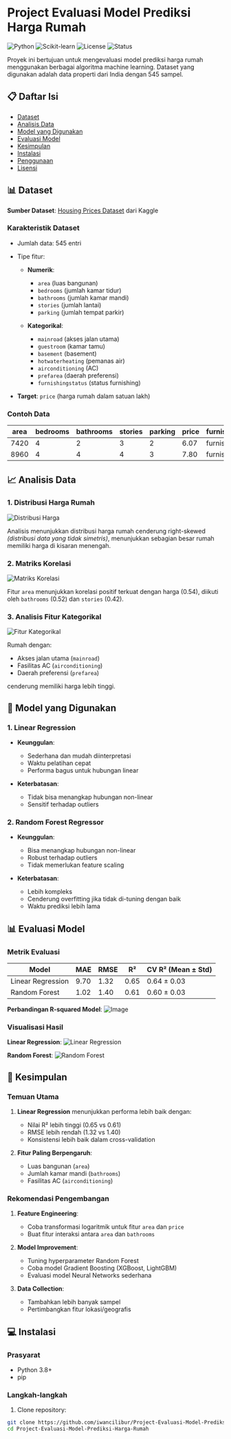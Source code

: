 # Project Evaluasi Model Prediksi Harga Rumah

![Python](https://img.shields.io/badge/Python-3.8%2B-blue)
![Scikit-learn](https://img.shields.io/badge/Scikit--learn-1.0.1-orange)
![License](https://img.shields.io/badge/License-MIT-green)
![Status](https://img.shields.io/badge/Status-Completed-brightgreen)

Proyek ini bertujuan untuk mengevaluasi model prediksi harga rumah menggunakan berbagai algoritma machine learning. Dataset yang digunakan adalah data properti dari India dengan 545 sampel.

## 📋 Daftar Isi
- [Dataset](#-dataset)
- [Analisis Data](#-analisis-data)
- [Model yang Digunakan](#-model-yang-digunakan)
- [Evaluasi Model](#-evaluasi-model)
- [Kesimpulan](#-kesimpulan)
- [Instalasi](#-instalasi)
- [Penggunaan](#-penggunaan)
- [Lisensi](#-lisensi)

## 📊 Dataset

**Sumber Dataset**: [Housing Prices Dataset](https://www.kaggle.com/datasets/yasserh/housing-prices-dataset) dari Kaggle

### Karakteristik Dataset
- Jumlah data: 545 entri
- Tipe fitur:
  - **Numerik**: 
    - `area` (luas bangunan)
    - `bedrooms` (jumlah kamar tidur)
    - `bathrooms` (jumlah kamar mandi)
    - `stories` (jumlah lantai)
    - `parking` (jumlah tempat parkir)
  
  - **Kategorikal**:
    - `mainroad` (akses jalan utama)
    - `guestroom` (kamar tamu)
    - `basement` (basement)
    - `hotwaterheating` (pemanas air)
    - `airconditioning` (AC)
    - `prefarea` (daerah preferensi)
    - `furnishingstatus` (status furnishing)

- **Target**: `price` (harga rumah dalam satuan lakh)

### Contoh Data
| area | bedrooms | bathrooms | stories | parking | price | furnishingstatus |
|------|----------|-----------|---------|---------|-------|------------------|
| 7420 | 4        | 2         | 3       | 2       | 6.07  | furnished        |
| 8960 | 4        | 4         | 4       | 3       | 7.80  | furnished        |

## 📈 Analisis Data

### 1. Distribusi Harga Rumah
![Distribusi Harga](https://github.com/user-attachments/assets/543ff310-f968-4ca6-80e5-e58ff58a0b43)

Analisis menunjukkan distribusi harga rumah cenderung right-skewed *(distribusi data yang tidak simetris)*, menunjukkan sebagian besar rumah memiliki harga di kisaran menengah.

### 2. Matriks Korelasi
![Matriks Korelasi](https://github.com/user-attachments/assets/b78049f3-7af9-4856-a872-3702789f7568)

Fitur `area` menunjukkan korelasi positif terkuat dengan harga (0.54), diikuti oleh `bathrooms` (0.52) dan `stories` (0.42).

### 3. Analisis Fitur Kategorikal
![Fitur Kategorikal](https://github.com/user-attachments/assets/94da6ae9-754b-4fc2-94c6-102f891bdde8)

Rumah dengan:
- Akses jalan utama (`mainroad`)
- Fasilitas AC (`airconditioning`)
- Daerah preferensi (`prefarea`)

cenderung memiliki harga lebih tinggi.

## 🤖 Model yang Digunakan

### 1. Linear Regression
- **Keunggulan**:
  - Sederhana dan mudah diinterpretasi
  - Waktu pelatihan cepat
  - Performa bagus untuk hubungan linear
  
- **Keterbatasan**:
  - Tidak bisa menangkap hubungan non-linear
  - Sensitif terhadap outliers

### 2. Random Forest Regressor
- **Keunggulan**:
  - Bisa menangkap hubungan non-linear
  - Robust terhadap outliers
  - Tidak memerlukan feature scaling
  
- **Keterbatasan**:
  - Lebih kompleks
  - Cenderung overfitting jika tidak di-tuning dengan baik
  - Waktu prediksi lebih lama

## 📊 Evaluasi Model

### Metrik Evaluasi
| Model              | MAE    | RMSE   | R²     | CV R² (Mean ± Std) |
|--------------------|--------|--------|--------|--------------------|
| Linear Regression  | 9.70   | 1.32   | 0.65   | 0.64 ± 0.03        |
| Random Forest      | 1.02   | 1.40   | 0.61   | 0.60 ± 0.03        |

**Perbandingan R-squared Model**:
![Image](https://github.com/user-attachments/assets/2d732ba2-8f9d-4472-81dd-f0a234f0e439)

### Visualisasi Hasil
**Linear Regression**:
![Linear Regression](https://github.com/user-attachments/assets/f1df7434-a324-48d0-99a6-810b7755c161)

**Random Forest**:
![Random Forest](https://github.com/user-attachments/assets/34d66469-c31f-4831-9c60-e161b003a182)

## 🎯 Kesimpulan

### Temuan Utama
1. **Linear Regression** menunjukkan performa lebih baik dengan:
   - Nilai R² lebih tinggi (0.65 vs 0.61)
   - RMSE lebih rendah (1.32 vs 1.40)
   - Konsistensi lebih baik dalam cross-validation

2. **Fitur Paling Berpengaruh**:
   - Luas bangunan (`area`)
   - Jumlah kamar mandi (`bathrooms`)
   - Fasilitas AC (`airconditioning`)

### Rekomendasi Pengembangan
1. **Feature Engineering**:
   - Coba transformasi logaritmik untuk fitur `area` dan `price`
   - Buat fitur interaksi antara `area` dan `bathrooms`
   
2. **Model Improvement**:
   - Tuning hyperparameter Random Forest
   - Coba model Gradient Boosting (XGBoost, LightGBM)
   - Evaluasi model Neural Networks sederhana

3. **Data Collection**:
   - Tambahkan lebih banyak sampel
   - Pertimbangkan fitur lokasi/geografis

## 💻 Instalasi

### Prasyarat
- Python 3.8+
- pip

### Langkah-langkah
1. Clone repository:
```bash
git clone https://github.com/iwancilibur/Project-Evaluasi-Model-Prediksi-Harga-Rumah.git
cd Project-Evaluasi-Model-Prediksi-Harga-Rumah
```

